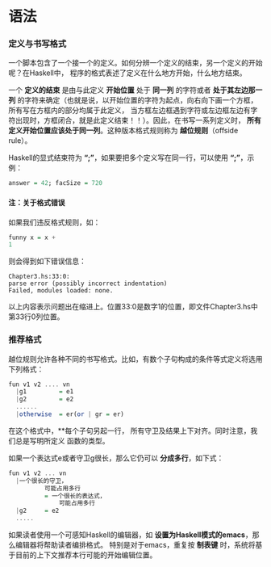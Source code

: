 语法
=============================================
### 定义与书写格式
一个脚本包含了一个接一个的定义。如何分辨一个定义的结束，另一个定义的开始呢？在Haskell中，
程序的格式表述了定义在什么地方开始，什么地方结束。

一个 **定义的结束** 是由与此定义 **开始位置** 处于 **同一列** 的字符或者 **处于其左边那一列**
的字符来确定（也就是说，以开始位置的字符为起点，向右向下画一个方框，所有写在方框内的部分均属于此定义，
当方框左边框遇到字符或左边框左边有字符出现时，方框闭合，就是此定义结束！！）。因此，在书写一系列定义时，
**所有定义开始位置应该处于同一列**。这种版本格式规则称为 **越位规则**（offside rule）。

Haskell的显式结束符为 **“;”**，如果要把多个定义写在同一行，可以使用 **“;”**，示例：
```haskell
answer = 42; facSize = 720
```
#### 注：关于格式错误
如果我们违反格式规则，如：
```haskell
funny x = x +
1
```
则会得到如下错误信息：
```
Chapter3.hs:33:0:
parse error (possibly incorrect indentation)
Failed, modules loaded: none.
```
以上内容表示问题出在缩进上。位置33:0是数字1的位置，即文件Chapter3.hs中第33行0列位置。

### 推荐格式
越位规则允许各种不同的书写格式。比如，有数个子句构成的条件等式定义将选用下列格式：
```haskell
fun v1 v2 .... vn
  |g1         = e1
  |g2         = e2
  ......
  |otherwise  = er(or | gr = er)
```
在这个格式中，**每个子句另起一行， 所有守卫及结果上下对齐。同时注意，我们总是写明所定义
函数的类型。

如果一个表达式e或者守卫g很长，那么它仍可以 **分成多行**，如下式：
```haskell
fun v1 v2 ... vn
  |一个很长的守卫，
          可能占用多行
          = 一个很长的表达式，
              可能占用多行
  |g2     = e2
  .....
```
如果读者使用一个可感知Haskell的编辑器，如 **设置为Haskell模式的emacs**，那么编辑器将帮助读者编排格式。
特别是对于emacs，重复按 **制表键** 时，系统将基于目前的上下文推荐本行可能的开始编辑位置。
